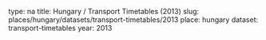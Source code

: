 type: na
title: Hungary / Transport Timetables (2013)
slug: places/hungary/datasets/transport-timetables/2013
place: hungary
dataset: transport-timetables
year: 2013
